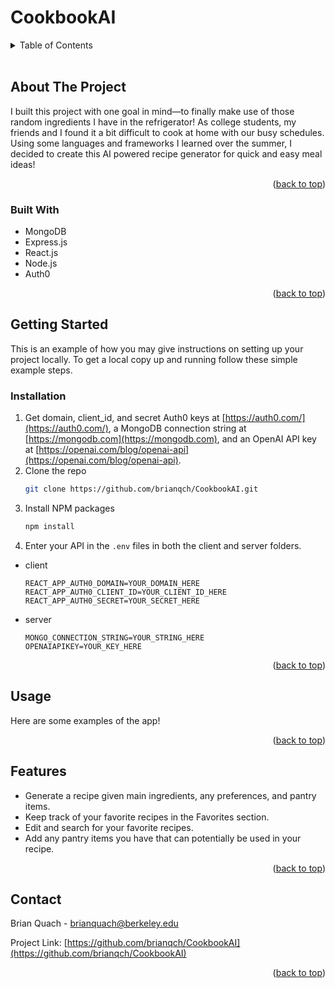 # CookbookAI

<!-- TABLE OF CONTENTS -->
<details>
  <summary>Table of Contents</summary>
  <ol>
    <li>
      <a href="#about-the-project">About The Project</a>
      <ul>
        <li><a href="#built-with">Built With</a></li>
      </ul>
    </li>
    <li>
      <a href="#getting-started">Getting Started</a>
      <ul>
        <li><a href="#prerequisites">Prerequisites</a></li>
        <li><a href="#installation">Installation</a></li>
      </ul>
    </li>
    <li><a href="#usage">Usage</a></li>
    <li><a href="#features">Features</a></li>
    <li><a href="#contact">Contact</a></li>
  </ol>
</details>

<br/>

<!-- ABOUT THE PROJECT -->
## About The Project

I built this project with one goal in mind—to finally make use of those random ingredients I have in the refrigerator! As college students, my friends and I found it a bit difficult to cook at home with our busy schedules. Using some languages and frameworks I learned over the summer, I decided to create this AI powered recipe generator for quick and easy meal ideas!

<p align="right">(<a href="#readme-top">back to top</a>)</p>



### Built With

* MongoDB
* Express.js
* React.js
* Node.js
* Auth0

<p align="right">(<a href="#readme-top">back to top</a>)</p>

<!-- GETTING STARTED -->
## Getting Started

This is an example of how you may give instructions on setting up your project locally.
To get a local copy up and running follow these simple example steps.

### Installation

1. Get domain, client_id, and secret Auth0 keys at [https://auth0.com/](https://auth0.com/), a MongoDB connection string at [https://mongodb.com](https://mongodb.com), and an OpenAI API key at [https://openai.com/blog/openai-api](https://openai.com/blog/openai-api).
2. Clone the repo
   ```sh
   git clone https://github.com/brianqch/CookbookAI.git
   ```
3. Install NPM packages
   ```sh
   npm install
   ```
4. Enter your API in the `.env` files in both the client and server folders.

* client
   ```
   REACT_APP_AUTH0_DOMAIN=YOUR_DOMAIN_HERE
   REACT_APP_AUTH0_CLIENT_ID=YOUR_CLIENT_ID_HERE
   REACT_APP_AUTH0_SECRET=YOUR_SECRET_HERE
   ```
* server
   ```
   MONGO_CONNECTION_STRING=YOUR_STRING_HERE
   OPENAIAPIKEY=YOUR_KEY_HERE
   ```

<p align="right">(<a href="#readme-top">back to top</a>)</p>

<!-- USAGE EXAMPLES -->
## Usage

Here are some examples of the app!


<p align="right">(<a href="#readme-top">back to top</a>)</p>

<!-- Features -->
## Features

- Generate a recipe given main ingredients, any preferences, and pantry items.
- Keep track of your favorite recipes in the Favorites section.
- Edit and search for your favorite recipes.
- Add any pantry items you have that can potentially be used in your recipe.

<p align="right">(<a href="#readme-top">back to top</a>)</p>

<!-- CONTACT -->
## Contact

Brian Quach - brianquach@berkeley.edu

Project Link: [https://github.com/brianqch/CookbookAI](https://github.com/brianqch/CookbookAI)

<p align="right">(<a href="#readme-top">back to top</a>)</p>
